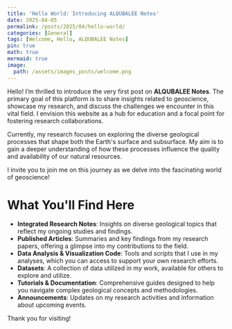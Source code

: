 ```yaml
---
title: 'Hello World: Introducing ALQUBALEE Notes'
date: 2025-04-05
permalink: /posts/2025/04/hello-world/
categories: [General]
tags: [Welcome, Hello, ALQUBALEE Notes]
pin: true
math: true
mermaid: true
image:
  path: /assets/images_posts/welcome.png
---
```


Hello! I’m thrilled to introduce the very first post on **ALQUBALEE Notes**. The primary goal of this platform is to share insights related to geoscience, showcase my research, and discuss the challenges we encounter in this vital field. I envision this website as a hub for education and a focal point for fostering research collaborations.

Currently, my research focuses on exploring the diverse geological processes that shape both the Earth's surface and subsurface. My aim is to gain a deeper understanding of how these processes influence the quality and availability of our natural resources.

I invite you to join me on this journey as we delve into the fascinating world of geoscience!


# What You'll Find Here

- **Integrated Research Notes**: Insights on diverse geological topics that reflect my ongoing studies and findings.
- **Published Articles**: Summaries and key findings from my research papers, offering a glimpse into my contributions to the field.
- **Data Analysis & Visualization Code**: Tools and scripts that I use in my analyses, which you can access to support your own research efforts.
- **Datasets**: A collection of data utilized in my work, available for others to explore and utilize.
- **Tutorials & Documentation**: Comprehensive guides designed to help you navigate complex geological concepts and methodologies.
- **Announcements**: Updates on my research activities and information about upcoming events.


Thank you for visiting!
